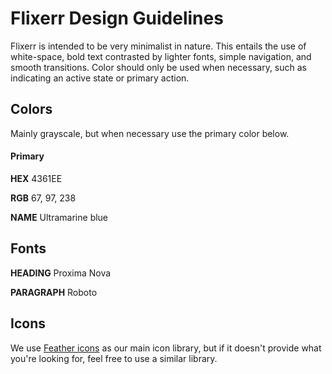 # Flixerr Design Guidelines

Flixerr is intended to be very minimalist in nature. This entails the use of white-space, bold text contrasted by lighter fonts, simple navigation, and smooth transitions. Color should only be used when necessary, such as indicating an active state or primary action.

## Colors

Mainly grayscale, but when necessary use the primary color below.

#### Primary
**HEX** 4361EE

**RGB** 67, 97, 238

**NAME** Ultramarine blue

## Fonts

**HEADING** Proxima Nova

**PARAGRAPH** Roboto

## Icons

We use [Feather icons](https://github.com/feathericons/feather) as our main icon library, but if it doesn't provide what you're looking for, feel free to use a similar library.
